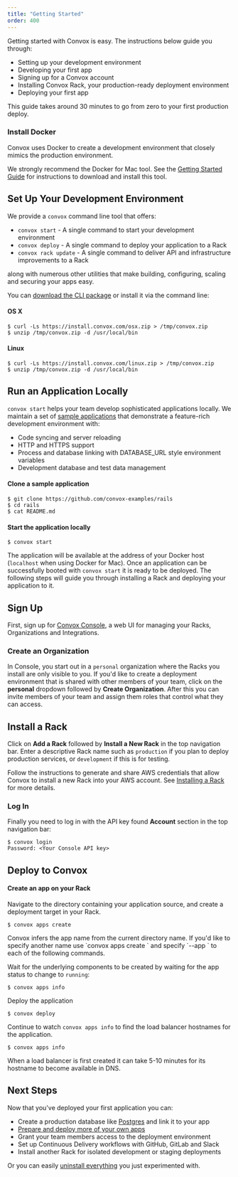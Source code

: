 ```yaml
---
title: "Getting Started"
order: 400
---
```


Getting started with Convox is easy. The instructions below guide you through:

* Setting up your development environment
* Developing your first app
* Signing up for a Convox account
* Installing Convox Rack, your production-ready deployment environment
* Deploying your first app

This guide takes around 30 minutes to go from zero to your first production deploy.

### Install Docker

Convox uses Docker to create a development environment that closely mimics the production environment.

We strongly recommend the Docker for Mac tool. See the [Getting Started Guide](https://beta.docker.com/docs/mac/getting-started/) for instructions to download and install this tool.

## Set Up Your Development Environment

We provide a `convox` command line tool that offers:

* `convox start` - A single command to start your development environment
* `convox deploy` - A single command to deploy your application to a Rack
* `convox rack update` - A single command to deliver API and infrastructure improvements to a Rack

along with numerous other utilities that make building, configuring, scaling and securing your apps easy.

You can [download the CLI package](https://dl.equinox.io/convox/convox/stable) or install it via the command line:

#### OS X

    $ curl -Ls https://install.convox.com/osx.zip > /tmp/convox.zip
    $ unzip /tmp/convox.zip -d /usr/local/bin
    
#### Linux

    $ curl -Ls https://install.convox.com/linux.zip > /tmp/convox.zip
    $ unzip /tmp/convox.zip -d /usr/local/bin

## Run an Application Locally

`convox start` helps your team develop sophisticated applications locally. We maintain a set of [sample applications](https://github.com/convox-examples) that demonstrate a feature-rich development environment with:

* Code syncing and server reloading
* HTTP and HTTPS support
* Process and database linking with DATABASE_URL style environment variables
* Development database and test data management

#### Clone a sample application

    $ git clone https://github.com/convox-examples/rails
    $ cd rails
    $ cat README.md

#### Start the application locally

    $ convox start

The application will be available at the address of your Docker host (`localhost` when using Docker for Mac). Once an application can be successfully booted with `convox start` it is ready to be deployed. The following steps will guide you through installing a Rack and deploying your application to it.

## Sign Up

First, sign up for [Convox Console](https://console.convox.com/grid/signup), a web UI for managing your Racks, Organizations and Integrations.

### Create an Organization

In Console, you start out in a `personal` organization where the Racks you install are only visible to you. If you'd like to create a deployment environment that is shared with other members of your team, click on the **personal** dropdown followed by **Create Organization**. After this you can invite members of your team and assign them roles that control what they can access.

## Install a Rack

Click on **Add a Rack** followed by **Install a New Rack** in the top navigation bar. Enter a descriptive Rack name such as `production` if you plan to deploy production services, or `development` if this is for testing.

Follow the instructions to generate and share AWS credentials that allow Convox to install a new Rack into your AWS account. See [Installing a Rack](/docs/installing-a-rack) for more details.

### Log In

Finally you need to log in with the API key found **Account** section in the top navigation bar:

    $ convox login
    Password: <Your Console API key>

## Deploy to Convox

#### Create an app on your Rack

Navigate to the directory containing your application source, and create a deployment target in your Rack.

    $ convox apps create

<div class="block-callout block-show-callout type-info" markdown="1">
Convox infers the app name from the current directory name. If you'd like to specify another name use `convox apps create <name>` and specify `--app <name>` to each of the following commands.
</div>
    
Wait for the underlying components to be created by waiting for the app status to change to `running`:

    $ convox apps info
    
Deploy the application

    $ convox deploy
    
Continue to watch `convox apps info` to find the load balancer hostnames for the application.

    $ convox apps info
    
<div class="block-callout block-show-callout type-info" markdown="1">
When a load balancer is first created it can take 5-10 minutes for its hostname to become available in DNS.
</div>

## Next Steps

Now that you've deployed your first application you can:

* Create a production database like [Postgres](/docs/postgresql/) and link it to your app
* [Prepare and deploy more of your own apps](/docs/preparing-an-application/)
* Grant your team members access to the deployment environment
* Set up Continuous Delivery workflows with GitHub, GitLab and Slack
* Install another Rack for isolated development or staging deployments

Or you can easily [uninstall everything](/docs/uninstalling-convox/) you just experimented with.
